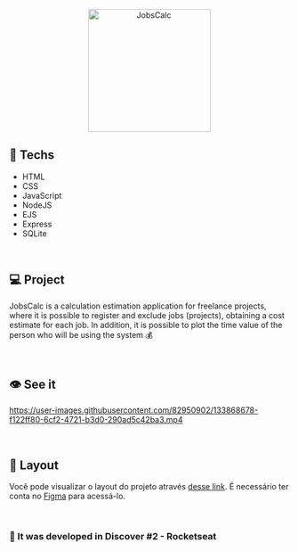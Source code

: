 <div align="center">
  <img alt="JobsCalc" title="JobsCalc" src="https://i.imgur.com/Veqm7Gh.png" width="220px" /> <br>
</div>

## 🚀 Techs

- HTML
- CSS
- JavaScript
- NodeJS
- EJS
- Express
- SQLite

<br>

## 💻 Project

JobsCalc is a calculation estimation application for freelance projects, where it is possible to register and exclude jobs (projects), obtaining a cost estimate for each job. In addition, it is possible to plot the time value of the person who will be using the system 💰

<br>

## 👁️ See it

https://user-images.githubusercontent.com/82950902/133868678-f122ff80-6cf2-4721-b3d0-290ad5c42ba3.mp4

<br>

## 🔖 Layout

Você pode visualizar o layout do projeto através [desse link](https://www.figma.com/file/s4fytPFbDiSkv4GPSfKaLE/Jobs-Planning). É necessário ter conta no [Figma](https://figma.com) para acessá-lo.

<br>

### :memo: It was developed in Discover #2 - Rocketseat
